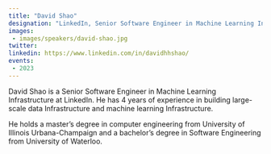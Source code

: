 ```yaml
---
title: "David Shao"
designation: "LinkedIn, Senior Software Engineer in Machine Learning Infrastructure"
images:
 - images/speakers/david-shao.jpg
twitter: 
linkedin: https://www.linkedin.com/in/davidhhshao/
events:
 - 2023
---
```


David Shao is a Senior Software Engineer in Machine Learning Infrastructure at LinkedIn. He has 4 years of experience in building large-scale data Infrastructure and machine learning Infrastructure. 
 
 
 
 He holds a master’s degree in computer engineering from University of Illinois Urbana-Champaign and a bachelor’s degree in Software Engineering from University of Waterloo.